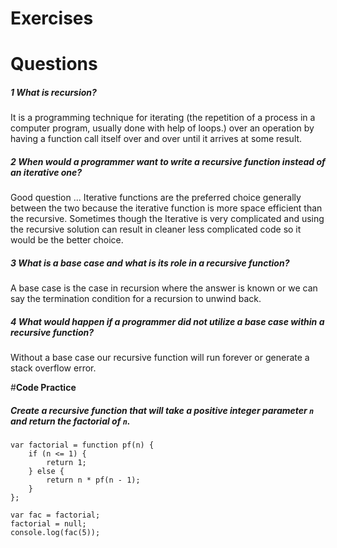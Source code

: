 # **Exercises**
# **Questions**

##### **1 What is recursion?**
It is a programming technique for iterating (the repetition of a process in a computer program, usually done with help of loops.) over an operation by having a function call itself over and over until it arrives at some result.

##### **2 When would a programmer want to write a recursive function instead of an iterative one?**
Good question ... Iterative functions are the preferred choice generally between the two because the iterative function is more space efficient than the recursive. Sometimes though the Iterative is very complicated and using the recursive solution can result in cleaner less complicated code so it would be the better choice.

##### **3 What is a base case and what is its role in a recursive function?**
A base case is the case in recursion where the answer is known or we can say the termination condition for a recursion to unwind back.

##### **4 What would happen if a programmer did not utilize a base case within a recursive function?**
Without a base case our recursive function will run forever or generate a stack overflow error.

#**Code Practice**
##### **Create a recursive function that will take a positive integer parameter `n` and return the factorial of `n`.**

```
var factorial = function pf(n) {
    if (n <= 1) {
        return 1;
    } else {
        return n * pf(n - 1);
    }
};

var fac = factorial;
factorial = null;
console.log(fac(5));
```

